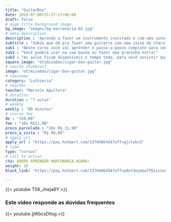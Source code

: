 ```yaml
---
title: "GuitarBox"
date: 2019-07-06T15:27:17+06:00
draft: false
# page title background image
bg_image: "images/bg-marcenaria-02.jpg"
# meta description
description : "Aprenda a fazer um instrumento inusitado e com uma sonoridade incrível."
subtitle : "Sabia que dá pra fazer uma guitarra com uma caixa de charuto?"
sub1 : "Neste curso você vai aprender o passo-a-passo completo para construir o instrumento, incluindo a parte elétrica. "
sub2 : "Você poderá usar na sua banda ou fazer uma graninha extra!"
sub3 : "As aulas ficam disponíveis o tempo todo, para você assistir quando quiser e de onde quiser. E você terá acesso a um grupo exclusivo no Telegram, para resolver todas as suas dúvidas."
square_image: "otimizadas/cigar-box-guitar.jpg"
# course thumbnail
image: "otimizadas/cigar-box-guitar.jpg"
# taxonomy
category: "Luthieria"
# teacher
teacher: "Marcelo Aguilera"
# duration
duration : "7 aulas"
# weekly
weekly : "80 minutos"
# course fee
de : "159,00"
fee : "10x R$11,90"
preco_parcelado : "10x R$ 11,90"
preco_a_vista : "R$ 99,00"
# apply url
apply_url : "https://pay.hotmart.com/I37646645A?off=gjctwkc5"
# type
type: "cursos"
# Call to action
cta: QUERO APRENDER MARCENARIA AGORA!
weight: 10
black_link: "https://pay.hotmart.com/I37646645A?off=y0ot3eym&offDiscount=BLACKNOVEMBER30"

---
```


{{< youtube T58_Jneja8Y >}}


### Este vídeo responde as dúvidas frequentes
{{< youtube jjWbcsDitsg >}}
